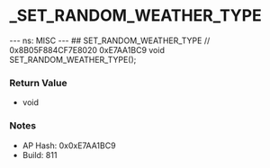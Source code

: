 # _SET_RANDOM_WEATHER_TYPE

--- ns: MISC --- ## SET_RANDOM_WEATHER_TYPE  // 0x8B05F884CF7E8020 0xE7AA1BC9 void SET_RANDOM_WEATHER_TYPE();

### Return Value
* void

### Notes
* AP Hash: 0x0xE7AA1BC9
* Build: 811

